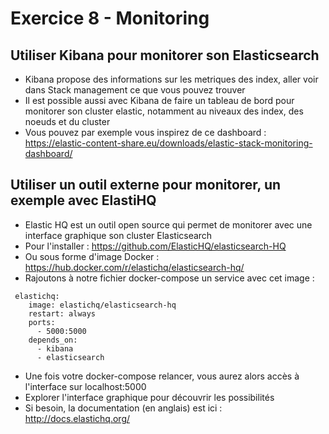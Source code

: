 # Exercice 8 - Monitoring

## Utiliser Kibana pour monitorer son Elasticsearch

* Kibana propose des informations sur les metriques des index, aller voir dans Stack management ce que vous pouvez trouver
* Il est possible aussi avec Kibana de faire un tableau de bord pour monitorer son cluster elastic, notamment au niveaux des index, des noeuds et du cluster
* Vous pouvez par exemple vous inspirez de ce dashboard : https://elastic-content-share.eu/downloads/elastic-stack-monitoring-dashboard/ 

## Utiliser un outil externe pour monitorer, un exemple avec ElastiHQ

* Elastic HQ est un outil open source qui permet de monitorer avec une interface graphique son cluster Elasticsearch
* Pour l'installer : https://github.com/ElasticHQ/elasticsearch-HQ 
* Ou sous forme d'image Docker : https://hub.docker.com/r/elastichq/elasticsearch-hq/ 
* Rajoutons à notre fichier docker-compose un service avec cet image :
```
 elastichq:
    image: elastichq/elasticsearch-hq
    restart: always
    ports:
      - 5000:5000
    depends_on:
      - kibana
      - elasticsearch
```
* Une fois votre docker-compose relancer, vous aurez alors accès à l'interface sur localhost:5000 
* Explorer l'interface graphique pour découvrir les possibilités
* Si besoin, la documentation (en anglais) est ici : http://docs.elastichq.org/

